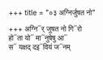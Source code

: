 +++
title = "०३ अग्निर्जुषत नो"

+++
अग्नि᳓र् जुषत नो गि᳓रो  
हो᳓ता यो᳓ मा᳓नुषेषु आ᳓  
स᳓ यक्षद् दइ᳓वियं ज᳓नम्